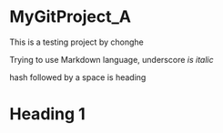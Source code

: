 # MyGitProject_A
This is a testing project by chonghe

Trying to use Markdown language, underscore _is italic_

hash followed by a space is heading 

# Heading 1
